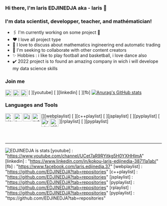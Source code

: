 ### Hi there, I'm laris EDJINEDJA aka - laris 👋

### I'm data scientist, developper, teacher, and mathématician!

* 🖇️ I'm currently working on some project 🤣
* ♥️  I love all project type 
* 🌱 I love to discuss about mathematics ingineering end automatic trading
* 🤝 I'm seeking to collaborate with other content creators
* ✨ Hobbies : i like to play  football and basketball, i love dance also
* ✔️ 2022 project is to found an amazing company in wich i will develope my data science skills


### Join me

[ <img align="left"  alt="automaticall" width="22 px "  src="https://seeklogo.net/wp-content/uploads/2020/03/YouTube-icon-SVG.png"/>][youtube]
[ <img align="left"  alt="EDJINEDJA" width="22 px "  src="https://th.bing.com/th/id/OIP.zAJZfGEEfJgc9TXyvmaNBwHaHa?pid=ImgDet&rs=1"/>][linkedin]
[ <img align="left"  alt="EDJINEDJA" width="22 px "  src="https://th.bing.com/th/id/R.474b5da11cc41d790563ef47f49a79c7?rik=m0cZbfb4q8X27w&pid=ImgRaw&r=0"/>][fb]
[![Anurag's GitHub stats](https://github-readme-stats.vercel.app/api?username=EDJINEDJA)](https://github.com/anuraghazra/github-readme-stats)
<br />

### Languages and Tools

[<img align="left"  alt="visual studio code"  width="26 px "  src="https://icons.iconarchive.com/icons/papirus-team/papirus-apps/512/visual-studio-code-icon.png" />][webplaylist]
[ <img align="left"  alt="c++" width="26 px "  src="https://www.freeiconspng.com/uploads/dev-visual-c-plus-plus-logo-icon-11.png" />][c++playlist]
[ <img align="left"  alt="javascript" width="26 px "  src="https://cdn3.iconfinder.com/data/icons/muksis/128/js-512.png" />][jsplaylist]
[ <img align="left"  alt="python" width="26 px "  src="https://th.bing.com/th/id/OIP.M4xENXCXlHvUzYUlxPSLmwHaHa?pid=ImgDet&rs=1" />][pyplaylist]
[ <img align="left"  alt="r studio" width="26 px "  src="https://th.bing.com/th/id/R.e208fda7e2ff974949d8dbb12099acbf?rik=Ms%2b4%2fjleEr9N%2fA&pid=ImgRaw&r=0" />][rplaylist]
[ <img align="left"  alt="sklearn" width="26 px "  src="https://miro.medium.com/max/1200/0*y1dQgNrQ8FyVQ8Rm.png" />][pyplaylist]

<br />
<br />

---

<img align="left"  alt="EDJINEDJA is stats"  src="https://github-readme-stats.vercel.app/api?username=kokou laris EDJINEDJA
&show_icons=true&hide_border=true" />

[youtube] : "https://www.youtube.com/channel/UCet7aR9RYitkg5H0YXHHlmA"
[linkedin] : "https://www.linkedin.com/in/kokou-laris-edjinedja-38711a1ab/"
[fb] : "https://www.facebook.com/laris.edjinedja.37"
[webplaylist] : "https://github.com/EDJINEDJA?tab=repositories"
[c++playlist] : "https://github.com/EDJINEDJA?tab=repositories"
[jsplaylist] : "https://github.com/EDJINEDJA?tab=repositories"
[pyplaylist] : "https://github.com/EDJINEDJA?tab=repositories"
[rplaylist] : "https://github.com/EDJINEDJA?tab=repositories"
[pyplaylist] : "ttps://github.com/EDJINEDJA?tab=repositories"



